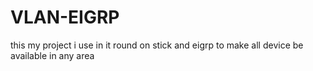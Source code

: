 # VLAN-EIGRP
this my project i use in it round on stick  and eigrp to make all device be available in any area
